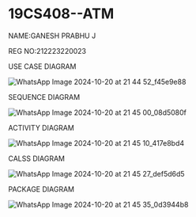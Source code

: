 # 19CS408--ATM
NAME:GANESH PRABHU J

REG NO:212223220023

USE CASE DIAGRAM

![WhatsApp Image 2024-10-20 at 21 44 52_f45e9e88](https://github.com/user-attachments/assets/d6252d24-d625-483c-8224-6d56d5871e91)

SEQUENCE DIAGRAM

![WhatsApp Image 2024-10-20 at 21 45 00_08d5080f](https://github.com/user-attachments/assets/38a08950-f33f-4738-add8-c3da38324a48)

ACTIVITY DIAGRAM

![WhatsApp Image 2024-10-20 at 21 45 10_417e8bd4](https://github.com/user-attachments/assets/dc38df3b-6af2-4068-a8f4-9718c3ebbc50) 

CALSS DIAGRAM

![WhatsApp Image 2024-10-20 at 21 45 27_def5d6d5](https://github.com/user-attachments/assets/e247aa69-b33b-4165-9818-f308fab90eeb)

PACKAGE DIAGRAM

![WhatsApp Image 2024-10-20 at 21 45 35_0d3944b8](https://github.com/user-attachments/assets/18900d2d-c819-4b6d-9bcd-405babf3c81b)
